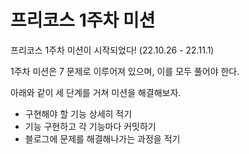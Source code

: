 # 프리코스 1주차 미션

프리코스 1주차 미션이 시작되었다! (22.10.26 - 22.11.1)

1주차 미션은 7 문제로 이루어져 있으며, 이를 모두 풀어야 한다. 

아래와 같이 세 단계를 거쳐 미션을 해결해보자.
- 구현해야 할 기능 상세히 적기
- 기능 구현하고 각 기능마다 커밋하기
- 블로그에 문제를 해결해나가는 과정을 적기
